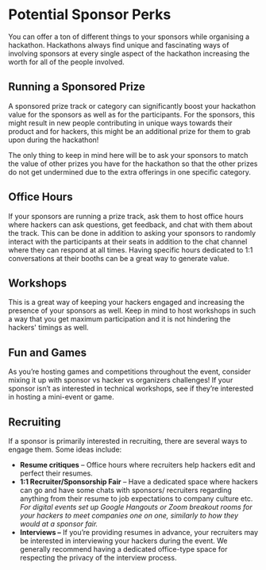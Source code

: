 # Potential Sponsor Perks

You can offer a ton of different things to your sponsors while organising a hackathon. Hackathons always find unique and fascinating ways of involving sponsors at every single aspect of the hackathon increasing the worth for all of the people involved.

## Running a Sponsored Prize

A sponsored prize track or category can significantly boost your hackathon value for the sponsors as well as for the participants. For the sponsors, this might result in new people contributing in unique ways towards their product and for hackers, this might be an additional prize for them to grab upon during the hackathon!

The only thing to keep in mind here will be to ask your sponsors to match the value of other prizes you have for the hackathon so that the other prizes do not get undermined due to the extra offerings in one specific category.

## **Office Hours**

If your sponsors are running a prize track, ask them to host office hours where hackers can ask questions, get feedback, and chat with them about the track. This can be done in addition to asking your sponsors to randomly interact with the participants at their seats in addition to the chat channel where they can respond at all times. Having specific hours dedicated to 1:1 conversations at their booths can be a great way to generate value.

## **Workshops**

This is a great way of keeping your hackers engaged and increasing the presence of your sponsors as well. Keep in mind to host workshops in such a way that you get maximum participation and it is not hindering the hackers' timings as well.

## **Fun and Games**

As you’re hosting games and competitions throughout the event, consider mixing it up with sponsor vs hacker vs organizers challenges! If your sponsor isn’t as interested in technical workshops, see if they’re interested in hosting a mini-event or game.

## **Recruiting**

If a sponsor is primarily interested in recruiting, there are several ways to engage them. Some ideas include:

* **Resume critiques** – Office hours where recruiters help hackers edit and perfect their resumes.&#x20;
* **1:1 Recruiter/Sponsorship Fair** – Have a dedicated space where hackers can go and have some chats with sponsors/ recruiters regarding anything from their resume to job expectations to company culture etc. _For digital events set up Google Hangouts or Zoom breakout rooms for your hackers to meet companies one on one, similarly to how they would at a sponsor fair._&#x20;
* **Interviews –** If you’re providing resumes in advance, your recruiters may be interested in interviewing your hackers during the event. We generally recommend having a dedicated office-type space for respecting the privacy of the interview process.
